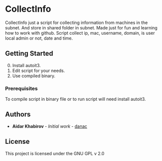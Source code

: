 # CollectInfo

CollectInfo just a script for collecting information from machines in the subnet.
And store in shared folder in subnet. Made just for fun and learning how to work with github.
Script collect ip, mac, username, domain, is user local admin or not, date and time.

## Getting Started

0) Install autoit3.
1) Edit script for your needs.
2) Use compiled binary.

### Prerequisites

To compile script in binary file or to run script will need install autoit3.

## Authors

* **Aidar Khabirov** - *Initial work* - [danac](https://github.com/danac)

## License

This project is licensed under the GNU GPL v 2.0

